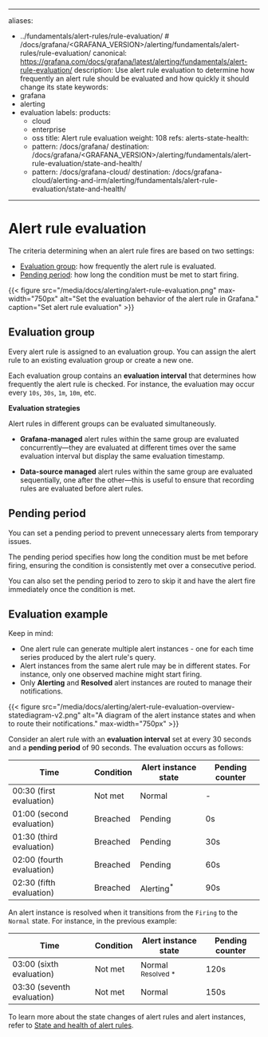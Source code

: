 -----

aliases:

- ../fundamentals/alert-rules/rule-evaluation/ \# /docs/grafana/\<GRAFANA\_VERSION\>/alerting/fundamentals/alert-rules/rule-evaluation/
  canonical: https://grafana.com/docs/grafana/latest/alerting/fundamentals/alert-rule-evaluation/
  description: Use alert rule evaluation to determine how frequently an alert rule should be evaluated and how quickly it should change its state
  keywords:
- grafana
- alerting
- evaluation
  labels:
  products:
  - cloud
  - enterprise
  - oss
    title: Alert rule evaluation
    weight: 108
    refs:
    alerts-state-health:
  - pattern: /docs/grafana/
    destination: /docs/grafana/\<GRAFANA\_VERSION\>/alerting/fundamentals/alert-rule-evaluation/state-and-health/
  - pattern: /docs/grafana-cloud/
    destination: /docs/grafana-cloud/alerting-and-irm/alerting/fundamentals/alert-rule-evaluation/state-and-health/

-----

# Alert rule evaluation

The criteria determining when an alert rule fires are based on two settings:

- [Evaluation group](#evaluation-group): how frequently the alert rule is evaluated.
- [Pending period](#pending-period): how long the condition must be met to start firing.

{{\< figure src="/media/docs/alerting/alert-rule-evaluation.png" max-width="750px" alt="Set the evaluation behavior of the alert rule in Grafana." caption="Set alert rule evaluation" \>}}

## Evaluation group

Every alert rule is assigned to an evaluation group. You can assign the alert rule to an existing evaluation group or create a new one.

Each evaluation group contains an **evaluation interval** that determines how frequently the alert rule is checked. For instance, the evaluation may occur every `10s`, `30s`, `1m`, `10m`, etc.

**Evaluation strategies**

Alert rules in different groups can be evaluated simultaneously.

- **Grafana-managed** alert rules within the same group are evaluated concurrently—they are evaluated at different times over the same evaluation interval but display the same evaluation timestamp.

- **Data-source managed** alert rules within the same group are evaluated sequentially, one after the other—this is useful to ensure that recording rules are evaluated before alert rules.

## Pending period

You can set a pending period to prevent unnecessary alerts from temporary issues.

The pending period specifies how long the condition must be met before firing, ensuring the condition is consistently met over a consecutive period.

You can also set the pending period to zero to skip it and have the alert fire immediately once the condition is met.

## Evaluation example

Keep in mind:

- One alert rule can generate multiple alert instances - one for each time series produced by the alert rule's query.
- Alert instances from the same alert rule may be in different states. For instance, only one observed machine might start firing.
- Only **Alerting** and **Resolved** alert instances are routed to manage their notifications.

{{\< figure src="/media/docs/alerting/alert-rule-evaluation-overview-statediagram-v2.png" alt="A diagram of the alert instance states and when to route their notifications."  max-width="750px" \>}}

<!--
Remove ///
stateDiagram-v2
    direction LR
        Normal --///> Pending
        note right of Normal
            Route "Resolved" alert instances
            for notifications
        end note
        Pending --///> Alerting
        Alerting --///> Normal: Resolved
        note right of Alerting
            Route "Alerting" alert instances
            for notifications
        end note
-->

Consider an alert rule with an **evaluation interval** set at every 30 seconds and a **pending period** of 90 seconds. The evaluation occurs as follows:

| Time                      | Condition | Alert instance state  | Pending counter |
| ------------------------- | --------- | --------------------- | --------------- |
| 00:30 (first evaluation)  | Not met   | Normal                | -               |
| 01:00 (second evaluation) | Breached  | Pending               | 0s              |
| 01:30 (third evaluation)  | Breached  | Pending               | 30s             |
| 02:00 (fourth evaluation) | Breached  | Pending               | 60s             |
| 02:30 (fifth evaluation)  | Breached  | Alerting<sup>\*</sup> | 90s             |

An alert instance is resolved when it transitions from the `Firing` to the `Normal` state. For instance, in the previous example:

| Time                       | Condition | Alert instance state          | Pending counter |
| -------------------------- | --------- | ----------------------------- | --------------- |
| 03:00 (sixth evaluation)   | Not met   | Normal <sup>Resolved \*</sup> | 120s            |
| 03:30 (seventh evaluation) | Not met   | Normal                        | 150s            |

To learn more about the state changes of alert rules and alert instances, refer to [State and health of alert rules](ref:alerts-state-health).
